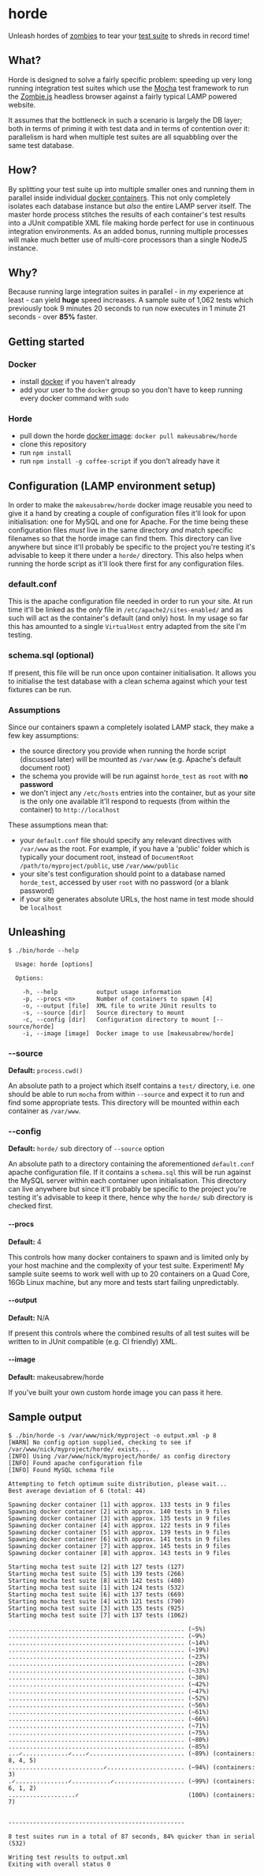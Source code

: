 # horde

Unleash hordes of [zombies](https://github.com/assaf/zombie) to tear your [test
suite](http://visionmedia.github.io/mocha/) to shreds in record time!

## What?

Horde is designed to solve a fairly specific problem: speeding up very long
running integration test suites which use the
[Mocha](http://visionmedia.github.io/mocha/) test framework to run the
[Zombie.js](http://zombie.labnotes.org/) headless browser against
a fairly typical LAMP powered website.

It assumes that the bottleneck in such a scenario is largely the DB layer;
both in terms of priming it with test data and in terms of contention
over it: parallelism is hard when multiple test suites are all squabbling
over the same test database.

## How?

By splitting your test suite up into multiple smaller ones and running them
in parallel inside individual [docker containers](http://www.docker.io/). This
not only completely isolates each database instance but *also* the entire LAMP
server itself. The
master horde process stitches the results of each container's
test results into a JUnit compatible XML file making horde perfect for use
in continuous integration environments. As an added bonus, running multiple
processes will make much better use of multi-core processors than a single
NodeJS instance.

## Why?

Because running large integration suites in parallel - in *my* experience at
least - can yield **huge** speed increases. A sample suite of 1,062 tests
which previously took 9 minutes 20 seconds to run now executes in 1 minute
21 seconds - over **85%** faster.

## Getting started

### Docker

* install [docker](http://www.docker.io/gettingstarted/#h_installation) if you haven't already
* add your user to the `docker` group so you don't have to keep running every docker command with `sudo`

### Horde

* pull down the horde [docker image](https://index.docker.io/u/makeusabrew/horde/): `docker pull makeusabrew/horde`
* clone this repository
* run `npm install`
* run `npm install -g coffee-script` if you don't already have it


## Configuration (LAMP environment setup)

In order to make the `makeusabrew/horde` docker image reusable you need
to give it a hand by creating a couple of configuration files it'll look for
upon initialisation: one for MySQL and one for Apache. For the time being
these configuration files *must* live in the same directory *and* match specific
filenames so that the horde image can find them. This directory can live anywhere
but since it'll probably be specific to the project you're testing it's advisable
to keep it there under a `horde/` directory. This also helps when running
the horde script as it'll look there first for any configuration files.

### default.conf

This is the apache configuration file needed in order to run your site. At run time
it'll be linked as the *only* file in `/etc/apache2/sites-enabled/` and as
such will act as the container's default (and only) host. In my usage so far this
has amounted to a single `VirtualHost` entry adapted from the site I'm testing.

### schema.sql (optional)

If present, this file will be run once upon container initialisation. It allows you
to initialise the test database with a clean schema against which your test
fixtures can be run.

### Assumptions

Since our containers spawn a completely isolated LAMP stack, they make a few
key assumptions:

* the source directory you provide when running the horde script (discussed later)
  will be mounted as `/var/www` (e.g. Apache's default document root)
* the schema you provide will be run against `horde_test` as `root` with **no password**
* we don't inject any `/etc/hosts` entries into the container, but as your site is
  the only one available it'll respond to requests (from within the container) to
  `http://localhost`

These assumptions mean that:

* your `default.conf` file should specify any relevant directives with `/var/www`
  as the root. For example, if you have a 'public' folder which is typically your
  document root, instead of `DocumentRoot /path/to/myproject/public`, use `/var/www/public`
* your site's test configuration should point to a database named `horde_test`, accessed
  by user `root` with no password (or a blank password)
* if your site generates absolute URLs, the host name in test mode should be `localhost`

## Unleashing

```
$ ./bin/horde --help

  Usage: horde [options]

  Options:

    -h, --help           output usage information
    -p, --procs <n>      Number of containers to spawn [4]
    -o, --output [file]  XML file to write JUnit results to
    -s, --source [dir]   Source directory to mount
    -c, --config [dir]   Configuration directory to mount [--source/horde]
    -i, --image [image]  Docker image to use [makeusabrew/horde]
```

### --source

**Default:** `process.cwd()`

An absolute path to a project which itself contains
a `test/` directory, i.e. one should be able to run `mocha` from within
`--source` and expect it to run and find some appropriate tests. This
directory will be mounted within each container as `/var/www`.


### --config

**Default:** `horde/` sub directory of `--source` option

An absolute path to a directory containing
the aforementioned `default.conf` apache configuration file. If it
contains a `schema.sql` this will be run against the MySQL server
within each container upon initialisation. This directory can live
anywhere but since it'll probably be specific to the project you're
testing it's advisable to keep it there, hence why the `horde/` sub
directory is checked first.


#### --procs

**Default:** 4

This controls how many docker containers to spawn and is limited only
by your host machine and the complexity of your test suite. Experiment!
My sample suite seems to work well with up to 20 containers on a Quad Core,
16Gb Linux machine, but any more and tests start failing unpredictably.

#### --output

**Default:** N/A

If present this controls where the combined results of all test suites
will be written to in JUnit compatible (e.g. CI friendly) XML.

#### --image

**Default:** makeusabrew/horde

If you've built your own custom horde image you can pass it here.

## Sample output

```
$ ./bin/horde -s /var/www/nick/myproject -o output.xml -p 8
[WARN] No config option supplied, checking to see if /var/www/nick/myproject/horde/ exists...
[INFO] Using /var/www/nick/myproject/horde/ as config directory
[INFO] Found apache configuration file
[INFO] Found MySQL schema file

Attempting to fetch optimum suite distribution, please wait...
Best average deviation of 6 (total: 44)

Spawning docker container [1] with approx. 133 tests in 9 files
Spawning docker container [2] with approx. 140 tests in 9 files
Spawning docker container [3] with approx. 135 tests in 9 files
Spawning docker container [4] with approx. 122 tests in 9 files
Spawning docker container [5] with approx. 139 tests in 9 files
Spawning docker container [6] with approx. 141 tests in 9 files
Spawning docker container [7] with approx. 145 tests in 9 files
Spawning docker container [8] with approx. 143 tests in 9 files

Starting mocha test suite [2] with 127 tests (127)
Starting mocha test suite [5] with 139 tests (266)
Starting mocha test suite [8] with 142 tests (408)
Starting mocha test suite [1] with 124 tests (532)
Starting mocha test suite [6] with 137 tests (669)
Starting mocha test suite [4] with 121 tests (790)
Starting mocha test suite [3] with 135 tests (925)
Starting mocha test suite [7] with 137 tests (1062)

.................................................. (~5%)
.................................................. (~9%)
.................................................. (~14%)
.................................................. (~19%)
.................................................. (~23%)
.................................................. (~28%)
.................................................. (~33%)
.................................................. (~38%)
.................................................. (~42%)
.................................................. (~47%)
.................................................. (~52%)
.................................................. (~56%)
.................................................. (~61%)
.................................................. (~66%)
.................................................. (~71%)
.................................................. (~75%)
.................................................. (~80%)
.................................................. (~85%)
...✓.............✓....✓........................... (~89%) (containers: 8, 4, 5)
...........................✓...................... (~94%) (containers: 3)
.✓...............✓...........✓.................... (~99%) (containers: 6, 1, 2)
...................✓                               (100%) (containers: 7)


--------------------------------------------------

8 test suites run in a total of 87 seconds, 84% quicker than in serial (532)

Writing test results to output.xml
Exiting with overall status 0
```
